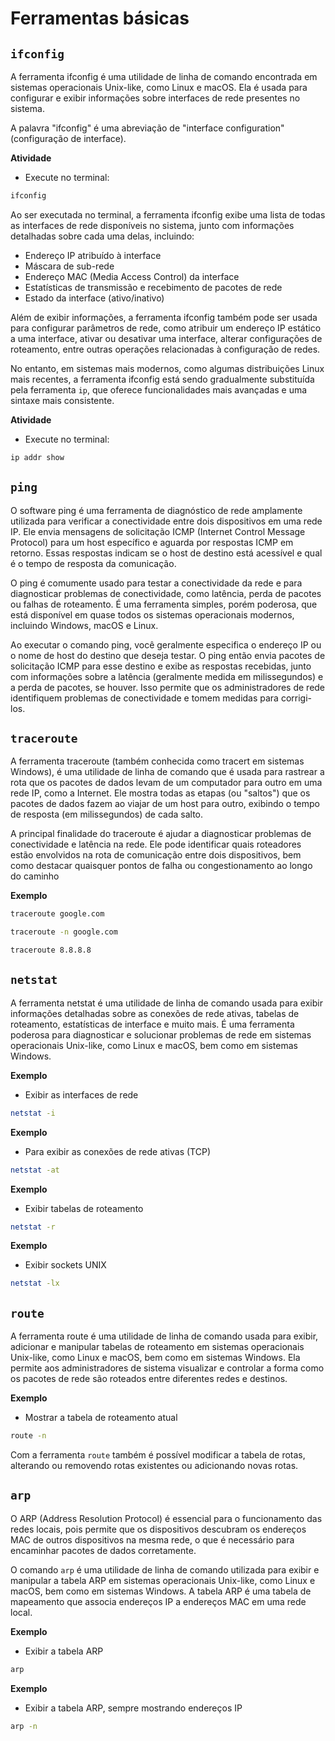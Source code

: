 

# Ferramentas básicas

## `ifconfig`

A ferramenta ifconfig é uma utilidade de linha de comando encontrada em sistemas operacionais Unix-like, como Linux e macOS. Ela é usada para configurar e exibir informações sobre interfaces de rede presentes no sistema.

A palavra "ifconfig" é uma abreviação de "interface configuration" (configuração de interface). 

**Atividade**
- Execute no terminal:
```bash
ifconfig
```

Ao ser executada no terminal, a ferramenta ifconfig exibe uma lista de todas as interfaces de rede disponíveis no sistema, junto com informações detalhadas sobre cada uma delas, incluindo:

- Endereço IP atribuído à interface
- Máscara de sub-rede
- Endereço MAC (Media Access Control) da interface
- Estatísticas de transmissão e recebimento de pacotes de rede
- Estado da interface (ativo/inativo)

Além de exibir informações, a ferramenta ifconfig também pode ser usada para configurar parâmetros de rede, como atribuir um endereço IP estático a uma interface, ativar ou desativar uma interface, alterar configurações de roteamento, entre outras operações relacionadas à configuração de redes.

No entanto, em sistemas mais modernos, como algumas distribuições Linux mais recentes, a ferramenta ifconfig está sendo gradualmente substituída pela ferramenta `ip`, que oferece funcionalidades mais avançadas e uma sintaxe mais consistente.

**Atividade**
- Execute no terminal:
```bash
ip addr show
```

## `ping`


O software ping é uma ferramenta de diagnóstico de rede amplamente utilizada para verificar a conectividade entre dois dispositivos em uma rede IP. Ele envia mensagens de solicitação ICMP (Internet Control Message Protocol) para um host específico e aguarda por respostas ICMP em retorno. Essas respostas indicam se o host de destino está acessível e qual é o tempo de resposta da comunicação.

O ping é comumente usado para testar a conectividade da rede e para diagnosticar problemas de conectividade, como latência, perda de pacotes ou falhas de roteamento. É uma ferramenta simples, porém poderosa, que está disponível em quase todos os sistemas operacionais modernos, incluindo Windows, macOS e Linux.

Ao executar o comando ping, você geralmente especifica o endereço IP ou o nome de host do destino que deseja testar. O ping então envia pacotes de solicitação ICMP para esse destino e exibe as respostas recebidas, junto com informações sobre a latência (geralmente medida em milissegundos) e a perda de pacotes, se houver. Isso permite que os administradores de rede identifiquem problemas de conectividade e tomem medidas para corrigi-los.

## `traceroute`

A ferramenta traceroute (também conhecida como tracert em sistemas Windows), é uma utilidade de linha de comando que é usada para rastrear a rota que os pacotes de dados levam de um computador para outro em uma rede IP, como a Internet. Ele mostra todas as etapas (ou "saltos") que os pacotes de dados fazem ao viajar de um host para outro, exibindo o tempo de resposta (em milissegundos) de cada salto.

A principal finalidade do traceroute é ajudar a diagnosticar problemas de conectividade e latência na rede. Ele pode identificar quais roteadores estão envolvidos na rota de comunicação entre dois dispositivos, bem como destacar quaisquer pontos de falha ou congestionamento ao longo do caminho

**Exemplo**

```bash
traceroute google.com
```

```bash
traceroute -n google.com
```

```bash
traceroute 8.8.8.8
```

## `netstat`


A ferramenta netstat é uma utilidade de linha de comando usada para exibir informações detalhadas sobre as conexões de rede ativas, tabelas de roteamento, estatísticas de interface e muito mais. É uma ferramenta poderosa para diagnosticar e solucionar problemas de rede em sistemas operacionais Unix-like, como Linux e macOS, bem como em sistemas Windows.

**Exemplo**
- Exibir as interfaces de rede
```bash
netstat -i
```

**Exemplo**
- Para exibir as conexões de rede ativas (TCP)

```bash
netstat -at
```


**Exemplo**
- Exibir tabelas de roteamento
```bash
netstat -r
```

**Exemplo**
- Exibir sockets UNIX
```bash
netstat -lx
```

## `route`

A ferramenta route é uma utilidade de linha de comando usada para exibir, adicionar e manipular tabelas de roteamento em sistemas operacionais Unix-like, como Linux e macOS, bem como em sistemas Windows. Ela permite aos administradores de sistema visualizar e controlar a forma como os pacotes de rede são roteados entre diferentes redes e destinos.

**Exemplo**
- Mostrar a tabela de roteamento atual
```bash
route -n
```

Com a ferramenta `route` também é possível modificar a tabela de rotas, alterando ou removendo rotas existentes ou adicionando novas rotas.

## `arp`

O ARP (Address Resolution Protocol) é essencial para o funcionamento das redes locais, pois permite que os dispositivos descubram os endereços MAC de outros dispositivos na mesma rede, o que é necessário para encaminhar pacotes de dados corretamente.

O comando `arp` é uma utilidade de linha de comando utilizada para exibir e manipular a tabela ARP em sistemas operacionais Unix-like, como Linux e macOS, bem como em sistemas Windows. A tabela ARP é uma tabela de mapeamento que associa endereços IP a endereços MAC em uma rede local.

**Exemplo**
- Exibir a tabela ARP
```bash
arp
```

**Exemplo**
- Exibir a tabela ARP, sempre mostrando endereços IP
```bash
arp -n
```